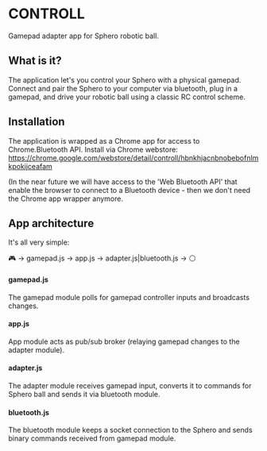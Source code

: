 # CONTROLL

Gamepad adapter app for Sphero robotic ball.

##  What is it?

The application let's you control your Sphero with a physical gamepad. Connect and pair the Sphero to your computer via bluetooth, plug in a gamepad, and drive your robotic ball using a classic RC control scheme.

## Installation

The application is wrapped as a Chrome app for access to Chrome.Bluetooth API. Install via Chrome webstore:
https://chrome.google.com/webstore/detail/controll/hbnkhjacnbnobebofnlmkpokijceafam

(In the near future we will have access to the 'Web Bluetooth API' that enable the browser to connect to a Bluetooth device - then we don't need the Chrome app wrapper anymore.

## App architecture
It's all very simple:

🎮 -> gamepad.js -> app.js -> adapter.js|bluetooth.js -> ⚪

#### gamepad.js
The gamepad module polls for gamepad controller inputs and broadcasts changes.

#### app.js
App module acts as pub/sub broker (relaying gamepad changes to the adapter module).

#### adapter.js
The adapter module receives gamepad input, converts it to commands for Sphero ball and sends it via bluetooth module.  

#### bluetooth.js
The bluetooth module keeps a socket connection to the Sphero and sends binary commands received from gamepad module.
